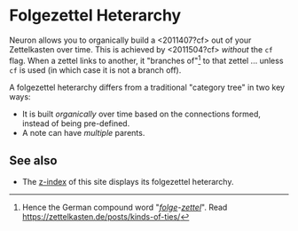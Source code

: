 # Folgezettel Heterarchy

Neuron allows you to organically build a <2011407?cf> out of your Zettelkasten over time. This is achieved by <2011504?cf> *without* the `cf` flag. When a zettel links to another, it "branches of"[^folge] to that zettel ... unless `cf` is used (in which case it is not a branch off). 

A folgezettel heterarchy differs from a traditional "category tree" in two key ways:

* It is built *organically* over time based on the connections formed, instead of being pre-defined.
* A note can have *multiple* parents.

## See also

* The [z-index](/z-index.html) of this site displays its folgezettel heterarchy.

[^folge]: Hence the German compound word "*[folge](https://en.wiktionary.org/wiki/Folge#German)-[zettel](https://en.wiktionary.org/wiki/Zettel#German)*". Read <https://zettelkasten.de/posts/kinds-of-ties/>
